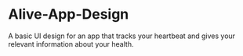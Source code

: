 # Alive-App-Design
A basic UI design for an app that tracks your heartbeat and gives your relevant information about your health.
